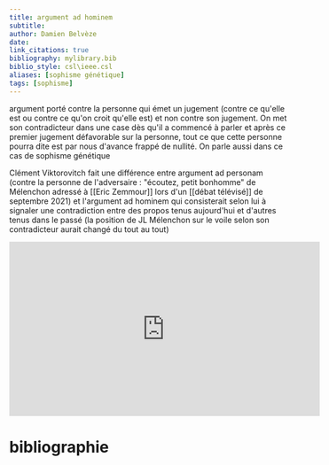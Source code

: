 ```yaml
---
title: argument ad hominem
subtitle:
author: Damien Belvèze
date: 
link_citations: true
bibliography: mylibrary.bib
biblio_style: csl\ieee.csl
aliases: [sophisme génétique]
tags: [sophisme]
---
```


argument porté contre la personne qui émet un jugement (contre ce qu'elle est ou contre ce qu'on croit qu'elle est) et non contre son jugement. 
On met son contradicteur dans une case dès qu'il a commencé à parler et après ce premier jugement défavorable sur la personne, tout ce que cette personne pourra dite est par nous  d'avance frappé de nullité. On parle aussi dans ce cas de sophisme génétique

Clément Viktorovitch fait une différence entre argument ad personam (contre la personne de l'adversaire : "écoutez, petit bonhomme" de Mélenchon adressé à [[Eric Zemmour]] lors d'un [[débat télévisé]] de septembre 2021) et l'argument ad hominem qui consisterait selon lui à signaler une contradiction entre des propos tenus aujourd'hui et d'autres tenus dans le passé (la position de JL Mélenchon sur le voile selon son contradicteur aurait changé du tout au tout)

<iframe width="560" height="315" src="https://www.youtube.com/embed/9NWaXr4UgsE?controls=0&amp;start=59" title="YouTube video player" frameborder="0" allow="accelerometer; autoplay; clipboard-write; encrypted-media; gyroscope; picture-in-picture" allowfullscreen></iframe>






# bibliographie




